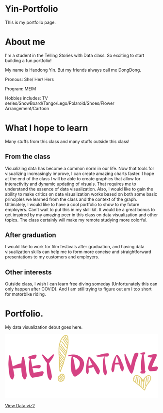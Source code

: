 # Yin-Portfolio

This is my portfolio page.


# About me

I'm a student in the Telling Stories with Data class. So exciting to start building a fun portfolio! 

My name is Haodong Yin. But my friends always call me DongDong.

Pronous: She/ Her/ Hers

Program: MEIM

Hobbies includes: TV series/SnowBoard/Tango/Lego/Polaroid/Shoes/Flower Arrangement/Cartoon


# What I hope to learn

Many stuffs from this class and many stuffs outside this class!

## From the class

Visualizing data has become a common norm in our life. Now that tools for visualizing increasingly improve, I can create amazing charts faster. I hope at the end of the class I will be able to create graphics that allow for interactivity and dynamic updating of visuals. That requires me to understand the essence of data visualization. Also, I would like to gain the ability to make critics on data visualization works based on both some basic principles we learned from the class and the context of the graph. Ultimately, I would like to have a cool portfolio to show to my future employers.  Can't wait to put this in my skill kit. It would be a great bonus to get inspired by my amazing peer in this class on data visualization and other topics. The class certainly will make my remote studying more colorful.


## After graduation

I would like to work for film festivals after graduation, and having data visualization skills can help me to form more concise and straightforward presentations to my customers and employers.


## Other interests

Outside class, I wish I can learn free diving someday (Unfortunately this can only happen after COVID). And I am still trying to figure out am I too short for motorbike riding.


# Portfolio.

My data visualization debut goes here.

![Bottom Graphic](IMG_0400.PNG)

[View Data viz2](/dataviz2.md)

